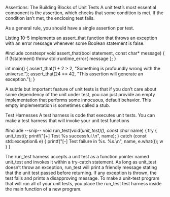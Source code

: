 Assertions: The Building Blocks of Unit Tests
A unit test’s most essential component is the assertion, which checks that
some condition is met. If the condition isn’t met, the enclosing test fails.

As a general rule, you should have a single assertion per test.

Listing 10-5 implements an assert_that function that throws an exception with an error message whenever some Boolean statement is false.

#include <stdexcept>
constexpr void assert_that(bool statement, const char* message) {
  if (!statement) throw std::runtime_error{ message };
}

int main() {
  assert_that(1 + 2 > 2, "Something is profoundly wrong with the universe.");
  assert_that(24 == 42, "This assertion will generate an exception.");
}

A subtle but important feature of unit tests is that if you don’t care about some
dependency of the unit under test, you can just provide an empty implementation
that performs some innocuous, default behavior. This empty implementation is
sometimes called a stub.

Test Harnesses
A test harness is code that executes unit tests. You can make a test harness that will invoke your unit test functions

#include <exception>
--snip--
void run_test(void(*unit_test)(), const char* name) {
  try {
    unit_test();
    printf("[+] Test %s successful.\n", name);
  } catch (const std::exception& e) {
    printf("[-] Test failure in %s. %s.\n", name, e.what()); w
  }
}

The run_test harness accepts a unit test as a function pointer named
unit_test and invokes it within a try-catch statement. As long as unit_test
doesn’t throw an exception, run_test will print a friendly message stating
that the unit test passed before returning. If any exception is thrown, the
test fails and prints a disapproving message.
To make a unit-test program that will run all of your unit tests, you place
the run_test test harness inside the main function of a new program.
